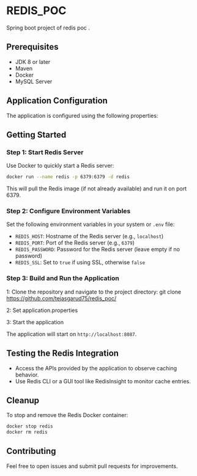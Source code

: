 # REDIS_POC

Spring boot project of redis poc . 

## Prerequisites

- JDK 8 or later
- Maven
- Docker
- MySQL Server

## Application Configuration

The application is configured using the following properties:

## Getting Started

### Step 1: Start Redis Server

Use Docker to quickly start a Redis server:

```bash
docker run --name redis -p 6379:6379 -d redis
```
This will pull the Redis image (if not already available) and run it on port 6379.

### Step 2: Configure Environment Variables

Set the following environment variables in your system or `.env` file:

- `REDIS_HOST`: Hostname of the Redis server (e.g., `localhost`)
- `REDIS_PORT`: Port of the Redis server (e.g., `6379`)
- `REDIS_PASSWORD`: Password for the Redis server (leave empty if no password)
- `REDIS_SSL`: Set to `true` if using SSL, otherwise `false`

### Step 3: Build and Run the Application

1: Clone the repository and navigate to the project directory:
   git clone https://github.com/tejasgarud75/redis_poc/
   
2: Set application.properties

3: Start the application

   The application will start on `http://localhost:8087`.

## Testing the Redis Integration

- Access the APIs provided by the application to observe caching behavior.
- Use Redis CLI or a GUI tool like RedisInsight to monitor cache entries.

## Cleanup

To stop and remove the Redis Docker container:

```bash
docker stop redis
docker rm redis
```

## Contributing

Feel free to open issues and submit pull requests for improvements.
